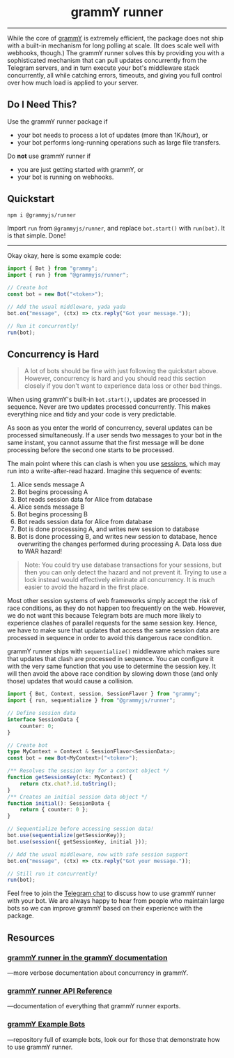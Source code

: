 # <h1 align="center">grammY runner</h1>

---

While the core of [grammY](https://github.com/grammyjs/grammY) is extremely efficient, the package does not ship with a built-in mechanism for long polling at scale.
(It does scale well with webhooks, though.)
The grammY runner solves this by providing you with a sophisticated mechanism that can pull updates concurrently from the Telegram servers, and in turn execute your bot's middleware stack concurrently, all while catching errors, timeouts, and giving you full control over how much load is applied to your server.

## Do I Need This?

Use the grammY runner package if

- your bot needs to process a lot of updates (more than 1K/hour), or
- your bot performs long-running operations such as large file transfers.

Do **not** use grammY runner if

- you are just getting started with grammY, or
- your bot is running on webhooks.

## Quickstart

```bash
npm i @grammyjs/runner
```

Import `run` from `@grammyjs/runner`, and replace `bot.start()` with `run(bot)`. It is that simple. Done!

---

Okay okay, here is some example code:

```ts
import { Bot } from "grammy";
import { run } from "@grammyjs/runner";

// Create bot
const bot = new Bot("<token>");

// Add the usual middleware, yada yada
bot.on("message", (ctx) => ctx.reply("Got your message."));

// Run it concurrently!
run(bot);
```

## Concurrency is Hard

> A lot of bots should be fine with just following the quickstart above.
> However, concurrency is hard and you should read this section closely if you don't want to experience data loss or other bad things.

When using grammY's built-in `bot.start()`, updates are processed in sequence.
Never are two updates processed concurrently.
This makes everything nice and tidy and your code is very predictable.

As soon as you enter the world of concurrency, several updates can be processed simultaneously.
If a user sends two messages to your bot in the same instant, you cannot assume that the first message will be done processing before the second one starts to be processed.

The main point where this can clash is when you use [sessions](/plugins/session.html), which may run into a write-after-read hazard.
Imagine this sequence of events:

1. Alice sends message A
2. Bot begins processing A
3. Bot reads session data for Alice from database
4. Alice sends message B
5. Bot begins processing B
6. Bot reads session data for Alice from database
7. Bot is done processsing A, and writes new session to database
8. Bot is done processing B, and writes new session to database, hence overwriting the changes performed during processing A.
   Data loss due to WAR hazard!

> Note: You could try use database transactions for your sessions, but then you can only detect the hazard and not prevent it.
> Trying to use a lock instead would effectively eliminate all concurrency.
> It is much easier to avoid the hazard in the first place.

Most other session systems of web frameworks simply accept the risk of race conditions, as they do not happen too frequently on the web.
However, we do not want this because Telegram bots are much more likely to experience clashes of parallel requests for the same session key.
Hence, we have to make sure that updates that access the same session data are processed in sequence in order to avoid this dangerous race condition.

grammY runner ships with `sequentialize()` middleware which makes sure that updates that clash are processed in sequence.
You can configure it with the very same function that you use to determine the session key.
It will then avoid the above race condition by slowing down those (and only those) updates that would cause a collision.

```ts
import { Bot, Context, session, SessionFlavor } from "grammy";
import { run, sequentialize } from "@grammyjs/runner";

// Define session data
interface SessionData {
    counter: 0;
}

// Create bot
type MyContext = Context & SessionFlavor<SessionData>;
const bot = new Bot<MyContext>("<token>");

/** Resolves the session key for a context object */
function getSessionKey(ctx: MyContext) {
    return ctx.chat?.id.toString();
}
/** Creates an initial session data object */
function initial(): SessionData {
    return { counter: 0 };
}

// Sequentialize before accessing session data!
bot.use(sequentialize(getSessionKey));
bot.use(session({ getSessionKey, initial }));

// Add the usual middleware, now with safe session support
bot.on("message", (ctx) => ctx.reply("Got your message."));

// Still run it concurrently!
run(bot);
```

Feel free to join the [Telegram chat](https://t.me/grammjs) to discuss how to use grammY runner with your bot.
We are always happy to hear from people who maintain large bots so we can improve grammY based on their experience with the package.

## Resources

### [grammY runner in the grammY documentation](https://grammy.dev/plugins/runner.html)

—more verbose documentation about concurrency in grammY.

### [grammY runner API Reference](https://doc.deno.land/https/deno.land/x/grammy_runner/mod.ts)

—documentation of everything that grammY runner exports.

### [grammY Example Bots](https://github.com/grammyjs/examples)

—repository full of example bots, look our for those that demonstrate how to use grammY runner.
